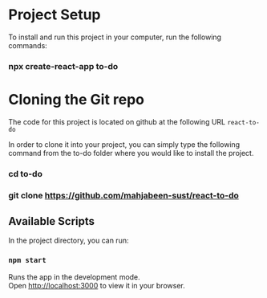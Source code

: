 # Project Setup

To install and run this project in your computer, run the following commands:
### npx create-react-app to-do


# Cloning the Git repo

The code for this project is located on github at the following URL `react-to-do`

In order to clone it into your project, you can simply type the following command from the to-do folder where you would like to install the project.
### cd to-do
### git clone https://github.com/mahjabeen-sust/react-to-do


## Available Scripts

In the project directory, you can run:

### `npm start`

Runs the app in the development mode.\
Open [http://localhost:3000](http://localhost:3000) to view it in your browser.



